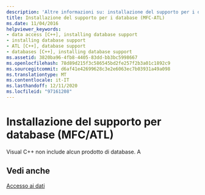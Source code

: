 ```yaml
---
description: 'Altre informazioni su: installazione del supporto per i database (MFC/ATL)'
title: Installazione del supporto per i database (MFC-ATL)
ms.date: 11/04/2016
helpviewer_keywords:
- data access [C++], installing database support
- installing database support
- ATL [C++], database support
- databases [C++], installing database support
ms.assetid: 3820ba96-4fb8-4405-83dd-bb3bc5998667
ms.openlocfilehash: 78d89d215f3c586545bd2fe257f2b3a01c1892c9
ms.sourcegitcommit: d6af41e42699628c3e2e6063ec7b03931a49a098
ms.translationtype: MT
ms.contentlocale: it-IT
ms.lasthandoff: 12/11/2020
ms.locfileid: "97161208"
---
```

# <a name="installing-database-support-mfcatl"></a>Installazione del supporto per database (MFC/ATL)

Visual C++ non include alcun prodotto di database. A

## <a name="see-also"></a>Vedi anche

[Accesso ai dati](data-access-in-cpp.md)
